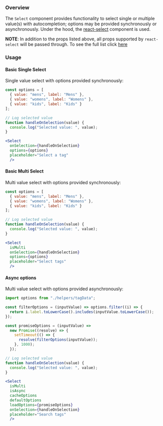 ### Overview
The `Select` component provides functionality to select single or multiple value(s) with
autocompletion; options may be provided synchronously or asynchronously. Under the hood, the [react-select](https://react-select.com) component is used.

**NOTE**: In addition to the props listed above, all props supported by `react-select` will be passed through. To see the full list click [here](https://react-select.com/props)

### Usage

#### Basic Single Select
Single value select with options provided synchronously:
```jsx
const options = [
  { value: "mens", label: "Mens" },
  { value: "womens", label: "Womens" },
  { value: "kids", label: "Kids" }
];

// Log selected value
function handleOnSelection(value) {
  console.log("Selected value: ", value);
}

<Select 
  onSelection={handleOnSelection}
  options={options}
  placeholder="Select a tag"
  />
```

#### Basic Multi Select
Multi value select with options provided synchronously:
```jsx
const options = [
  { value: "mens", label: "Mens" },
  { value: "womens", label: "Womens" },
  { value: "kids", label: "Kids" }
];

// Log selected value
function handleOnSelection(value) {
  console.log("Selected value: ", value);
}

<Select 
  isMulti
  onSelection={handleOnSelection}
  options={options}
  placeholder="Select tags"
  />
```

#### Async options
Multi value select with options provided asynchronously:
```jsx
import options from "./helpers/tagData";

const filterOptions = (inputValue) => options.filter((i) => {
  return i.label.toLowerCase().includes(inputValue.toLowerCase());
});

const promiseOptions = (inputValue) =>
  new Promise((resolve) => {
    setTimeout(() => {
      resolve(filterOptions(inputValue));
    }, 1000);
  });

// Log selected value
function handleOnSelection(value) {
  console.log("Selected value: ", value);
}

<Select 
  isMulti
  isAsync
  cacheOptions 
  defaultOptions 
  loadOptions={promiseOptions}
  onSelection={handleOnSelection}
  placeholder="Search tags"
  />
```
